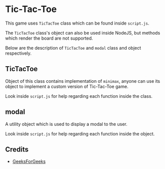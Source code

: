 # Tic-Tac-Toe

This game uses `TicTacToe` class which can be found inside `script.js`.

The `TicTacToe` class's object can also be used inside NodeJS, but methods which render the board are not supported.

Below are the description of `TicTacToe` and `modal` class and object respectively.

## TicTacToe

Object of this class contains implementation of `minimax`, anyone can use its object to implement a custom version of Tic-Tac-Toe game.

Look inside `script.js` for help regarding each function inside the class.

## modal

A utility object which is used to display a modal to the user.

Look inside `script.js` for help regarding each function inside the object.

## Credits

- [GeeksForGeeks](https://www.geeksforgeeks.org/finding-optimal-move-in-tic-tac-toe-using-minimax-algorithm-in-game-theory)
